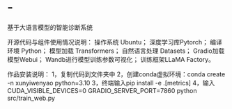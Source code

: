 # -
基于大语言模型的智能诊断系统

开源代码与组件使用情况说明：
        操作系统 Ubuntu；
        深度学习库Pytorch；
        编译环境 Python；
        模型加载 Transformers；
        自然语言处理 Datasets；
        Gradio加载模型Webui；
        Wandb进行模型训练参数可视化；
        训练框架LLaMA Factory。

作品安装说明：
        1，复制代码到文件夹中
        2，创建conda虚拟环境：conda create -n xunyiwenyao python=3.10
        3，终端输入pip install -e .[metrics]
        4，输入CUDA_VISIBLE_DEVICES=0 GRADIO_SERVER_PORT=7860  python src/train_web.py
